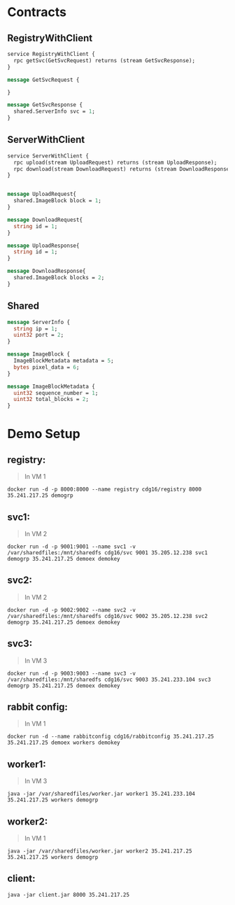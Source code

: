 # Contracts

## RegistryWithClient
```protobuf
service RegistryWithClient {
  rpc getSvc(GetSvcRequest) returns (stream GetSvcResponse);
}

message GetSvcRequest {

}

message GetSvcResponse {
  shared.ServerInfo svc = 1;
}
```

## ServerWithClient
```protobuf
service ServerWithClient {
  rpc upload(stream UploadRequest) returns (stream UploadResponse);
  rpc download(stream DownloadRequest) returns (stream DownloadResponse);
}


message UploadRequest{
  shared.ImageBlock block = 1;
}

message DownloadRequest{
  string id = 1;
}

message UploadResponse{
  string id = 1;
}

message DownloadResponse{
  shared.ImageBlock blocks = 2;
}
```

## Shared
```protobuf
message ServerInfo {
  string ip = 1;
  uint32 port = 2;
}

message ImageBlock {
  ImageBlockMetadata metadata = 5;
  bytes pixel_data = 6;
}

message ImageBlockMetadata {
  uint32 sequence_number = 1;
  uint32 total_blocks = 2;
}
```

# Demo Setup

## registry:
> In VM 1

```
docker run -d -p 8000:8000 --name registry cdg16/registry 8000 35.241.217.25 demogrp
```

## svc1:
> In VM 2

```
docker run -d -p 9001:9001 --name svc1 -v /var/sharedfiles:/mnt/sharedfs cdg16/svc 9001 35.205.12.238 svc1 demogrp 35.241.217.25 demoex demokey
```

## svc2:
> In VM 2

```
docker run -d -p 9002:9002 --name svc2 -v /var/sharedfiles:/mnt/sharedfs cdg16/svc 9002 35.205.12.238 svc2 demogrp 35.241.217.25 demoex demokey
```

## svc3:
> In VM 3

```
docker run -d -p 9003:9003 --name svc3 -v /var/sharedfiles:/mnt/sharedfs cdg16/svc 9003 35.241.233.104 svc3 demogrp 35.241.217.25 demoex demokey
```

## rabbit config:
> In VM 1

```
docker run -d --name rabbitconfig cdg16/rabbitconfig 35.241.217.25 35.241.217.25 demoex workers demokey
```

## worker1:
> In VM 3

```
java -jar /var/sharedfiles/worker.jar worker1 35.241.233.104 35.241.217.25 workers demogrp
```

## worker2:
> In VM 1

```
java -jar /var/sharedfiles/worker.jar worker2 35.241.217.25 35.241.217.25 workers demogrp
```

## client:
```
java -jar client.jar 8000 35.241.217.25
```
